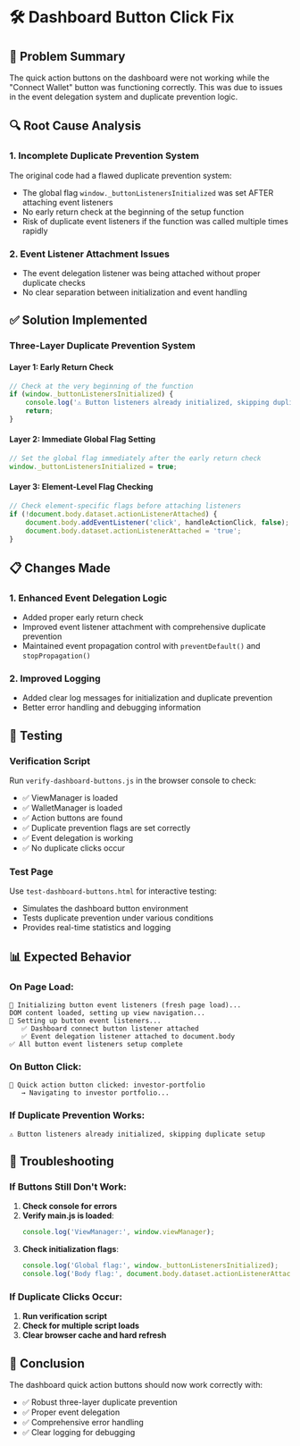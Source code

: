 # 🛠️ Dashboard Button Click Fix

## 🎯 Problem Summary

The quick action buttons on the dashboard were not working while the "Connect Wallet" button was functioning correctly. This was due to issues in the event delegation system and duplicate prevention logic.

## 🔍 Root Cause Analysis

### 1. Incomplete Duplicate Prevention System
The original code had a flawed duplicate prevention system:
- The global flag `window._buttonListenersInitialized` was set AFTER attaching event listeners
- No early return check at the beginning of the setup function
- Risk of duplicate event listeners if the function was called multiple times rapidly

### 2. Event Listener Attachment Issues
- The event delegation listener was being attached without proper duplicate checks
- No clear separation between initialization and event handling

## ✅ Solution Implemented

### Three-Layer Duplicate Prevention System

#### Layer 1: Early Return Check
```javascript
// Check at the very beginning of the function
if (window._buttonListenersInitialized) {
    console.log('⚠️ Button listeners already initialized, skipping duplicate setup');
    return;
}
```

#### Layer 2: Immediate Global Flag Setting
```javascript
// Set the global flag immediately after the early return check
window._buttonListenersInitialized = true;
```

#### Layer 3: Element-Level Flag Checking
```javascript
// Check element-specific flags before attaching listeners
if (!document.body.dataset.actionListenerAttached) {
    document.body.addEventListener('click', handleActionClick, false);
    document.body.dataset.actionListenerAttached = 'true';
}
```

## 📋 Changes Made

### 1. Enhanced Event Delegation Logic
- Added proper early return check
- Improved event listener attachment with comprehensive duplicate prevention
- Maintained event propagation control with `preventDefault()` and `stopPropagation()`

### 2. Improved Logging
- Added clear log messages for initialization and duplicate prevention
- Better error handling and debugging information

## 🧪 Testing

### Verification Script
Run `verify-dashboard-buttons.js` in the browser console to check:
- ✅ ViewManager is loaded
- ✅ WalletManager is loaded
- ✅ Action buttons are found
- ✅ Duplicate prevention flags are set correctly
- ✅ Event delegation is working
- ✅ No duplicate clicks occur

### Test Page
Use `test-dashboard-buttons.html` for interactive testing:
- Simulates the dashboard button environment
- Tests duplicate prevention under various conditions
- Provides real-time statistics and logging

## 📊 Expected Behavior

### On Page Load:
```
🚀 Initializing button event listeners (fresh page load)...
DOM content loaded, setting up view navigation...
🔧 Setting up button event listeners...
   ✅ Dashboard connect button listener attached
   ✅ Event delegation listener attached to document.body
✅ All button event listeners setup complete
```

### On Button Click:
```
🎯 Quick action button clicked: investor-portfolio
   → Navigating to investor portfolio...
```

### If Duplicate Prevention Works:
```
⚠️ Button listeners already initialized, skipping duplicate setup
```

## 🐛 Troubleshooting

### If Buttons Still Don't Work:
1. **Check console for errors**
2. **Verify main.js is loaded**:
   ```javascript
   console.log('ViewManager:', window.viewManager);
   ```
3. **Check initialization flags**:
   ```javascript
   console.log('Global flag:', window._buttonListenersInitialized);
   console.log('Body flag:', document.body.dataset.actionListenerAttached);
   ```

### If Duplicate Clicks Occur:
1. **Run verification script**
2. **Check for multiple script loads**
3. **Clear browser cache and hard refresh**

## 🎊 Conclusion

The dashboard quick action buttons should now work correctly with:
- ✅ Robust three-layer duplicate prevention
- ✅ Proper event delegation
- ✅ Comprehensive error handling
- ✅ Clear logging for debugging
